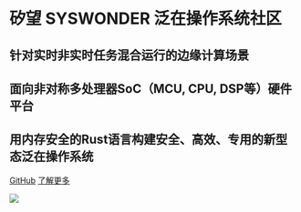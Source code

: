 # 矽望 SYSWONDER 泛在操作系统社区

<h2> 针对实时非实时任务混合运行的边缘计算场景 </h2>

<h2> 面向非对称多处理器SoC（MCU, CPU, DSP等）硬件平台 </h2>

<h2> 用内存安全的Rust语言构建安全、高效、专用的新型态泛在操作系统 </h2>

[<i class="fa-brands fa-github"></i> GitHub](https://github.com/syswonder)
[了解更多 <i class="fa-solid fa-angles-down"></i>](#main)

<!-- background image -->
![](https://i.loli.net/2018/01/15/5a5bcb771cc40.jpg)
